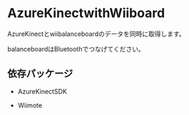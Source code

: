 # AzureKinectwithWiiboard

AzureKinectとwiibalanceboardのデータを同時に取得します。

balanceboardはBluetoothでつなげてください。
## 依存パッケージ

- AzureKinectSDK

- Wiimote
